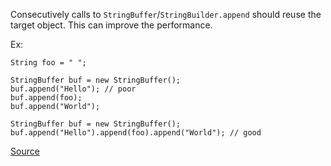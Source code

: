Consecutively calls to `StringBuffer`/`StringBuilder.append` should reuse the target object. This can improve the performance.

Ex:

```
String foo = " ";

StringBuffer buf = new StringBuffer();
buf.append("Hello"); // poor
buf.append(foo);
buf.append("World");

StringBuffer buf = new StringBuffer();
buf.append("Hello").append(foo).append("World"); // good
```

[Source](https://pmd.github.io/pmd-5.3.3/pmd-java/rules/java/strings.html#ConsecutiveAppendsShouldReuse)
